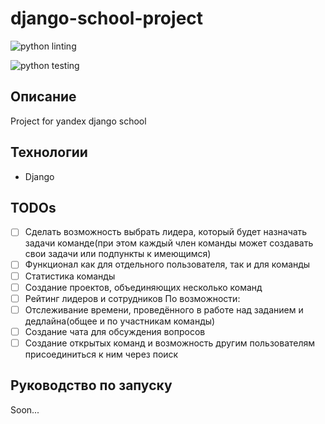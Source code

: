 # django-school-project

![python linting](https://github.com/code-n-cry/django-school-project/actions/workflows/python-linting.yml/badge.svg)

![python testing](https://github.com/code-n-cry/django-school-project/actions/workflows/python-testing.yml/badge.svg)

## Описание
Project for yandex django school

## Технологии
- Django

## TODOs
- [ ] Сделать возможность выбрать лидера, который будет назначать задачи команде(при этом каждый член команды может создавать свои задачи или подпункты к имеющимся)
- [ ] Функционал как для отдельного пользователя, так и для команды
- [ ] Статистика команды
- [ ] Создание проектов, объединяющих несколько команд
- [ ] Рейтинг лидеров и сотрудников
По возможности:
- [ ] Отслеживание времени, проведённого в работе над заданием и дедлайна(общее и по участникам команды)
- [ ] Создание чата для обсуждения вопросов
- [ ] Создание открытых команд и возможность другим пользователям присоединиться к ним через поиск

## Руководство по запуску
Soon...
